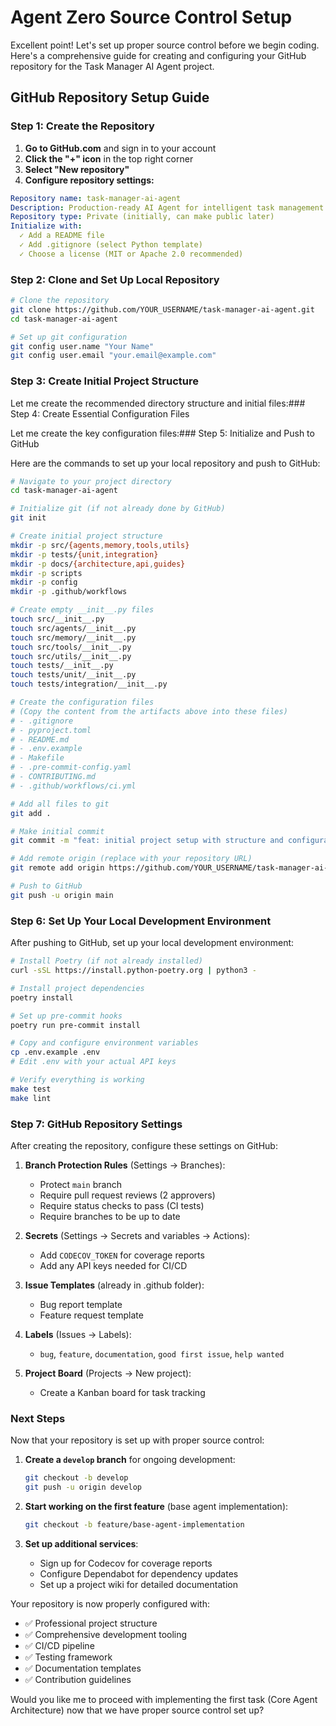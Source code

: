 # Agent Zero Source Control Setup
Excellent point! Let's set up proper source control before we begin coding. Here's a comprehensive guide for creating and configuring your GitHub repository for the Task Manager AI Agent project.

## GitHub Repository Setup Guide

### Step 1: Create the Repository

1. **Go to GitHub.com** and sign in to your account
2. **Click the "+" icon** in the top right corner
3. **Select "New repository"**
4. **Configure repository settings:**

```yaml
Repository name: task-manager-ai-agent
Description: Production-ready AI Agent for intelligent task management and project planning
Repository type: Private (initially, can make public later)
Initialize with:
  ✓ Add a README file
  ✓ Add .gitignore (select Python template)
  ✓ Choose a license (MIT or Apache 2.0 recommended)
```

### Step 2: Clone and Set Up Local Repository

```bash
# Clone the repository
git clone https://github.com/YOUR_USERNAME/task-manager-ai-agent.git
cd task-manager-ai-agent

# Set up git configuration
git config user.name "Your Name"
git config user.email "your.email@example.com"
```

### Step 3: Create Initial Project Structure

Let me create the recommended directory structure and initial files:### Step 4: Create Essential Configuration Files

Let me create the key configuration files:### Step 5: Initialize and Push to GitHub

Here are the commands to set up your local repository and push to GitHub:

```bash
# Navigate to your project directory
cd task-manager-ai-agent

# Initialize git (if not already done by GitHub)
git init

# Create initial project structure
mkdir -p src/{agents,memory,tools,utils}
mkdir -p tests/{unit,integration}
mkdir -p docs/{architecture,api,guides}
mkdir -p scripts
mkdir -p config
mkdir -p .github/workflows

# Create empty __init__.py files
touch src/__init__.py
touch src/agents/__init__.py
touch src/memory/__init__.py
touch src/tools/__init__.py
touch src/utils/__init__.py
touch tests/__init__.py
touch tests/unit/__init__.py
touch tests/integration/__init__.py

# Create the configuration files
# (Copy the content from the artifacts above into these files)
# - .gitignore
# - pyproject.toml
# - README.md
# - .env.example
# - Makefile
# - .pre-commit-config.yaml
# - CONTRIBUTING.md
# - .github/workflows/ci.yml

# Add all files to git
git add .

# Make initial commit
git commit -m "feat: initial project setup with structure and configuration"

# Add remote origin (replace with your repository URL)
git remote add origin https://github.com/YOUR_USERNAME/task-manager-ai-agent.git

# Push to GitHub
git push -u origin main
```

### Step 6: Set Up Your Local Development Environment

After pushing to GitHub, set up your local development environment:

```bash
# Install Poetry (if not already installed)
curl -sSL https://install.python-poetry.org | python3 -

# Install project dependencies
poetry install

# Set up pre-commit hooks
poetry run pre-commit install

# Copy and configure environment variables
cp .env.example .env
# Edit .env with your actual API keys

# Verify everything is working
make test
make lint
```

### Step 7: GitHub Repository Settings

After creating the repository, configure these settings on GitHub:

1. **Branch Protection Rules** (Settings → Branches):
   - Protect `main` branch
   - Require pull request reviews (2 approvers)
   - Require status checks to pass (CI tests)
   - Require branches to be up to date

2. **Secrets** (Settings → Secrets and variables → Actions):
   - Add `CODECOV_TOKEN` for coverage reports
   - Add any API keys needed for CI/CD

3. **Issue Templates** (already in .github folder):
   - Bug report template
   - Feature request template

4. **Labels** (Issues → Labels):
   - `bug`, `feature`, `documentation`, `good first issue`, `help wanted`

5. **Project Board** (Projects → New project):
   - Create a Kanban board for task tracking

### Next Steps

Now that your repository is set up with proper source control:

1. **Create a `develop` branch** for ongoing development:
   ```bash
   git checkout -b develop
   git push -u origin develop
   ```

2. **Start working on the first feature** (base agent implementation):
   ```bash
   git checkout -b feature/base-agent-implementation
   ```

3. **Set up additional services**:
   - Sign up for Codecov for coverage reports
   - Configure Dependabot for dependency updates
   - Set up a project wiki for detailed documentation

Your repository is now properly configured with:
- ✅ Professional project structure
- ✅ Comprehensive development tooling
- ✅ CI/CD pipeline
- ✅ Testing framework
- ✅ Documentation templates
- ✅ Contribution guidelines

Would you like me to proceed with implementing the first task (Core Agent Architecture) now that we have proper source control set up?